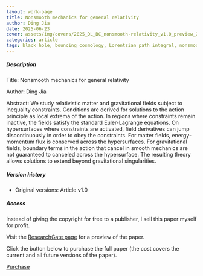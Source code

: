 ```yaml
---
layout: work-page
title: Nonsmooth mechanics for general relativity
author: Ding Jia
date: 2025-06-23
cover: assets/img/covers/2025_DL_BC_nonsmooth-relativity_v1.0_preview_2025622.jpeg
categories: article
tags: black hole, bouncing cosmology, Lorentzian path integral, nonsmooth mechanics, quantum gravity, singularity
---
```


##### Description

Title: Nonsmooth mechanics for general relativity

Author: Ding Jia

Abstract: We study relativistic matter and gravitational fields subject to inequality constraints. Conditions are derived for solutions to the action principle as local extrema of the action. In regions where constraints remain inactive, the fields satisfy the standard Euler-Lagrange equations. On hypersurfaces where constraints are activated, field derivatives can jump discontinuously in order to obey the constraints. For matter fields, energy-momentum flux is conserved across the hypersurfaces. For gravitational fields, boundary terms in the action that cancel in smooth mechanics are not guaranteed to canceled across the hypersurface. The resulting theory allows solutions to extend beyond gravitational singularities.

##### Version history

- Original versions: Article v1.0

##### Access

Instead of giving the copyright for free to a publisher, I sell this paper myself for profit. 

Visit the [ResearchGate page](http://dx.doi.org/10.13140/RG.2.2.34675.03369) for a preview of the paper. 

Click the button below to purchase the full paper (the cost covers the current and all future versions of the paper).

<script type="text/javascript" src="https://payhip.com/payhip.js"></script>

<a href="https://payhip.com/b/o8L1D" class="payhip-buy-button" data-theme="green" data-product="o8L1D">Purchase</a>
